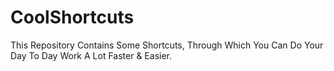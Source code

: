 # CoolShortcuts
This Repository Contains Some Shortcuts, Through Which You Can Do Your Day To Day Work A Lot Faster &amp; Easier.

